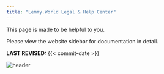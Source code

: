 ```yaml
---
title: "Lemmy.World Legal & Help Center"
---
```


This page is made to be helpful to you.

Please view the website sidebar for documentation in detail.

**LAST REVISED:** {{< commit-date >}}

![header](/images/header.jpg)
